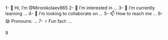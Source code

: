 1- 👋 Hi, I’m @Mironikolaev865
2- 👀 I’m interested in ...
3- 🌱 I’m currently learning ...
4- 💞️ I’m looking to collaborate on ...
5- 📫 How to reach me ...
6- 😄 Pronouns: ...
7- ⚡ Fun fact: ...

9<!---
Mironikolaev865/Mironikolaev865 is a ✨ special ✨ repository because its `README.md` (this file) appears on your GitHub profile.
You can click the Preview link to take a look at your changes.
--->
